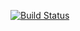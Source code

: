 [![Build Status](https://ci.godwit.io/api/badges/Keto-App/handle-register-function/status.svg)](https://ci.godwit.io/Keto-App/handle-register-function)
